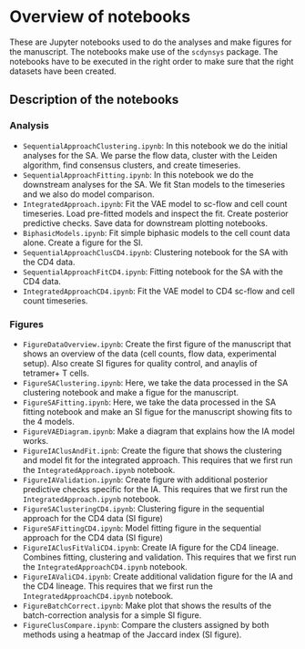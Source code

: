# Overview of notebooks

These are Jupyter notebooks used to do the analyses and make figures for the manuscript.
The notebooks make use of the `scdynsys` package. The notebooks have to be executed in the right 
order to make sure that the right datasets have been created.

## Description of the notebooks

### Analysis

* `SequentialApproachClustering.ipynb`: In this notebook we do the initial analyses for the SA. 
  We parse the flow data, cluster with the Leiden algorithm, find consensus clusters,
  and create timeseries.
* `SequentialApproachFitting.ipynb`: In this notebook we do the downstream analyses for the SA. 
  We fit Stan models to the timeseries and we also do model comparison.
* `IntegratedApproach.ipynb`: Fit the VAE model to sc-flow and cell count timeseries. Load pre-fitted models and 
  inspect the fit. Create posterior predictive checks. Save data for downstream plotting notebooks.
* `BiphasicModels.ipynb`: Fit simple biphasic models to the cell count data alone. Create a figure for the SI.
* `SequentialApproachClusCD4.ipynb`: Clustering notebook for the SA with the CD4 data.
* `SequentialApproachFitCD4.ipynb`: Fitting notebook for the SA with the CD4 data.
* `IntegratedApproachCD4.ipynb`: Fit the VAE model to CD4 sc-flow and cell count timeseries.


### Figures

* `FigureDataOverview.ipynb`: Create the first figure of the manuscript that shows
  an overview of the data (cell counts, flow data, experimental setup).
  Also create SI figures for quality control, and anaylis of tetramer+ T cells.
* `FigureSAClustering.ipynb`: Here, we take the data processed in the SA clustering notebook
  and make a figue for the manuscript.
* `FigureSAFitting.ipynb`: Here, we take the data processed in the SA fitting notebook
  and make an SI figue for the manuscript showing fits to the 4 models.
* `FigureVAEDiagram.ipynb`: Make a diagram that explains how the IA model works.
* `FigureIAClusAndFit.ipnb`: Create the figure that shows the clustering and model fit for the integrated approach.
  This requires that we first run the `IntegratedApproach.ipynb` notebook.
* `FigureIAValidation.ipynb`: Create figure with additional posterior predictive checks specific for the IA.
  This requires that we first run the `IntegratedApproach.ipynb` notebook.
* `FigureSAClusteringCD4.ipynb`: Clustering figure in the sequential approach for the CD4 data (SI figure)
* `FigureSAFittingCD4.ipynb`: Model fitting figure in the sequential approach for the CD4 data (SI figure)
* `FigureIAClusFitValiCD4.ipynb`: Create IA figure for the CD4 lineage. Combines fitting, clustering and validation.
  This requires that we first run the `IntegratedApproachCD4.ipynb` notebook.
* `FigureIAValiCD4.ipynb`: Create additional validation figure for the IA and the CD4 lineage.
  This requires that we first run the `IntegratedApproachCD4.ipynb` notebook.
* `FigureBatchCorrect.ipynb`: Make plot that shows the results of the batch-correction analysis for a simple SI figure.
* `FigureClusCompare.ipynb`: Compare the clusters assigned by both methods using a heatmap of the Jaccard index (SI figure).